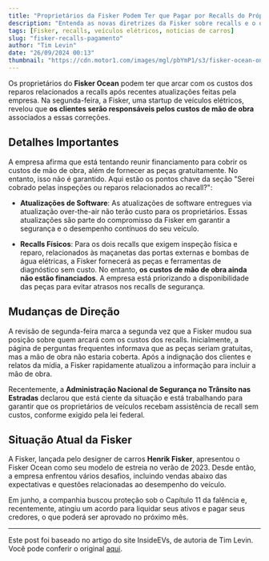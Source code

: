 ```yaml
---
title: "Proprietários da Fisker Podem Ter que Pagar por Recalls do Próprio Bolso Depois de Tudo"
description: "Entenda as novas diretrizes da Fisker sobre recalls e o que isso significa para os proprietários do Fisker Ocean."
tags: [Fisker, recalls, veículos elétricos, notícias de carros]
slug: "fisker-recalls-pagamento"
author: "Tim Levin"
date: "26/09/2024 00:13"
thumbnail: "https://cdn.motor1.com/images/mgl/pbYmP1/s3/fisker-ocean-on-a-brick.jpg"
---
```


Os proprietários do **Fisker Ocean** podem ter que arcar com os custos dos reparos relacionados a recalls após recentes atualizações feitas pela empresa. Na segunda-feira, a Fisker, uma startup de veículos elétricos, revelou que **os clientes serão responsáveis pelos custos de mão de obra** associados a essas correções.

## Detalhes Importantes

A empresa afirma que está tentando reunir financiamento para cobrir os custos de mão de obra, além de fornecer as peças gratuitamente. No entanto, isso não é garantido. Aqui estão os pontos chave da seção "Serei cobrado pelas inspeções ou reparos relacionados ao recall?":

- **Atualizações de Software**: As atualizações de software entregues via atualização over-the-air não terão custo para os proprietários. Essas atualizações são parte do compromisso da Fisker em garantir a segurança e o desempenho contínuos do seu veículo.

- **Recalls Físicos**: Para os dois recalls que exigem inspeção física e reparo, relacionados às maçanetas das portas externas e bombas de água elétricas, a Fisker fornecerá as peças e ferramentas de diagnóstico sem custo. No entanto, **os custos de mão de obra ainda não estão financiados**. A empresa está priorizando a disponibilidade das peças para evitar atrasos nos recalls de segurança.

## Mudanças de Direção

A revisão de segunda-feira marca a segunda vez que a Fisker mudou sua posição sobre quem arcará com os custos dos recalls. Inicialmente, a página de perguntas frequentes informava que as peças seriam gratuitas, mas a mão de obra não estaria coberta. Após a indignação dos clientes e relatos da mídia, a Fisker rapidamente atualizou a informação para incluir a mão de obra.

Recentemente, a **Administração Nacional de Segurança no Trânsito nas Estradas** declarou que está ciente da situação e está trabalhando para garantir que os proprietários de veículos recebam assistência de recall sem custos, conforme exigido pela lei federal.

## Situação Atual da Fisker

A Fisker, lançada pelo designer de carros **Henrik Fisker**, apresentou o Fisker Ocean como seu modelo de estreia no verão de 2023. Desde então, a empresa enfrentou vários desafios, incluindo vendas abaixo das expectativas e questões relacionadas ao desempenho do veículo. 

Em junho, a companhia buscou proteção sob o Capítulo 11 da falência e, recentemente, atingiu um acordo para liquidar seus ativos e pagar seus credores, o que poderá ser aprovado no próximo mês.

---

Este post foi baseado no artigo do site InsideEVs, de autoria de Tim Levin. Você pode conferir o original [aqui](https://insideevs.com/news/735072/fisker-owners-pay-for-recall/).